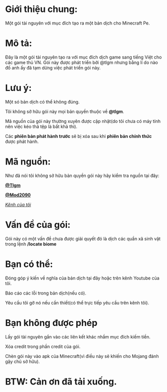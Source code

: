 # Giới thiệu chung:
Một gói tài nguyên với mục đích tạo ra một bản dịch cho Minecraft Pe.
# Mô tả:
Đây là một gói tài nguyên tạo ra với mục đích dịch game sang tiếng Việt cho các game thủ VN. Gói này được phát triển bởi @tlgm nhưng bằng lí do nào đố anh ấy đã tạm dừng việc phát triển gói này.
# Lưu ý:
Một só bản dịch có thể không đúng.

Tôi không sở hữu gói này mọi bản quyền thuộc về **@tlgm**.

Mã nguồn của gói này thường xuyên được cập nhật(do tôi chưa có máy tính nên việc kéo thả tệp là bất khả thi).

Các **phiên bản phát hành trước** sẽ bị xóa sau khi **phiên bản chính thức** được phát hành.
# Mã nguồn:
Như đã nói tôi không sở hữu bản quyền gói này hãy kiểm tra nguồn tại đây:

**[@Tlgm](https://youtube.com/@TLGM2308)**

**[@Mod2090](https://youtube.com/@danchoimod)**

*[Kênh của tôi](https://youtube.com/@Sang_VN)*
# Vấn đề của gói:
Gói này có một vấn đề chưa được giải quyết đó là dịch các quần xã sinh vật trong lệnh **/locate biome**
# Bạn có thể:
Đóng góp ý kiến về nghĩa của bản dịch tại đây hoặc trên kênh Youtube của tôi.

Báo cáo các lỗi trong bản dịch(nếu có).

Yêu cầu tôi gỡ nó nếu cần thiết(có thể trực tiếp yêu cầu trên kênh tôi).
# Bạn không được phép
Lấy gói tài nguyên gắn vào các liên kết khác nhầm mục đích kiếm tiền.

Xóa credit trong phần credit của gói.

Chèn gói này vào apk của Minecraft(vì điều này sẽ khiến cho Mojang đánh gậy chủ sở hữu).
# BTW: Cản ơn đã tải xuống.
